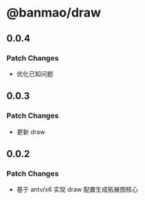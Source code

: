 # @banmao/draw

## 0.0.4

### Patch Changes

- 优化已知问题

## 0.0.3

### Patch Changes

- 更新 draw

## 0.0.2

### Patch Changes

- 基于 antv/x6 实现 draw 配置生成拓展图核心

